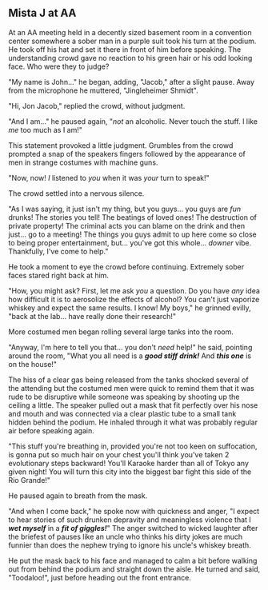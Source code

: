 Mista J at AA
-------------

At an AA meeting held in a decently sized basement room in a convention center somewhere a sober man in a purple suit took his turn at the podium.  He took off his hat and set it there in front of him before speaking.  The understanding crowd gave no reaction to his green hair or his odd looking face.  Who were they to judge?

"My name is John..." he began, adding, "Jacob," after a slight pause. Away from the microphone he muttered, "Jingleheimer Shmidt".

"Hi, Jon Jacob," replied the crowd, without judgment.

"And I am..." he paused again, "_not_ an alcoholic.  Never touch the stuff.  I like _me_ too much as I am!"

This statement provoked a little judgment.  Grumbles from the crowd prompted a snap of the speakers fingers followed by the appearance of men in strange costumes with machine guns.

"Now, now! _I_ listened to _you_ when it was _your_ turn to speak!"

The crowd settled into a nervous silence.

"As I was saying, it just isn't my thing, but you guys... you guys are _fun_ drunks!  The stories you tell!  The beatings of loved ones!  The destruction of private property!  The criminal acts you can blame on the drink and then just... go to a meeting!  The things you guys admit to up here come so close to being proper entertainment, but... you've got this whole... _downer_ vibe.  Thankfully, I've come to help."

He took a moment to eye the crowd before continuing.  Extremely sober faces stared right back at him.

"How, you might ask?  First, let me ask _you_ a question.  Do you have _any_ idea how difficult it is to aerosolize the effects of alcohol?  You can't just vaporize whiskey and expect the same results.  I know!  My boys," he grinned evilly, "back at the lab... have really done their research!"

More costumed men began rolling several large tanks into the room.

"Anyway, I'm here to tell you that... you don't _need_ help!" he said, pointing around the room, "What you all need is a ___good stiff drink!___  And ___this one___ is on the house!"

The hiss of a clear gas being released from the tanks shocked several of the attending but the costumed men were quick to remind them that it was rude to be disruptive while someone was speaking by shooting up the ceiling a little.  The speaker pulled out a mask that fit perfectly over his nose and mouth and was connected via a clear plastic tube to a small tank hidden behind the podium.  He inhaled through it what was probably regular air before speaking again.

"This stuff you're breathing in, provided you're not too keen on suffocation, is gonna put so much hair on your chest you'll think you've taken 2 evolutionary steps backward!  You'll Karaoke harder than all of Tokyo any given night!  You will turn this city into the biggest bar fight this side of the Rio Grande!"

He paused again to breath from the mask.

"And when I come back," he spoke now with quickness and anger, "I expect to hear stories of such drunken depravity and meaningless violence that I ___wet myself___ in a ___fit of giggles!___"  The anger switched to wicked laughter after the briefest of pauses like an uncle who thinks his dirty jokes are much funnier than does the nephew trying to ignore his uncle's whiskey breath.

He put the mask back to his face and managed to calm a bit before walking out from behind the podium and straight down the aisle.  He turned and said, "Toodaloo!", just before heading out the front entrance.

